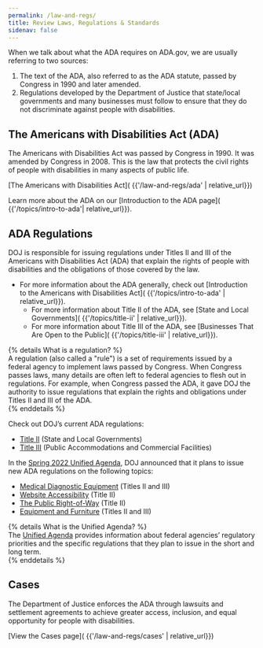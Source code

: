 ```yaml
---
permalink: /law-and-regs/
title: Review Laws, Regulations & Standards
sidenav: false
---
```


When we talk about what the ADA requires on ADA.gov, we are usually referring to two sources:
1. The text of the ADA, also referred to as the ADA statute, passed by Congress in
1990 and later amended.
2. Regulations developed by the Department of Justice that state/local governments
and many businesses must follow to ensure that they do not discriminate against
people with disabilities.

## The Americans with Disabilities Act (ADA)

The Americans with Disabilities Act was passed by Congress in 1990. It was amended
by Congress in 2008. This is the law that protects the civil rights of people with
disabilities in many aspects of public life.

[The Americans with Disabilities Act]( {{'/law-and-regs/ada' | relative_url}})

Learn more about the ADA on our [Introduction to the ADA page]( {{'/topics/intro-to-ada'| relative_url}}).

## ADA Regulations  

DOJ is responsible for issuing regulations under Titles II and III of the Americans with Disabilities Act (ADA) that explain the rights of people with disabilities and the obligations of those covered by the law.  

- For more information about the ADA generally, check out [Introduction to the Americans with Disabilities Act]( {{'/topics/intro-to-ada' | relative_url}}).  
  - For more information about Title II of the ADA, see [State and Local Governments]( {{'/topics/title-ii' | relative_url}}).  
  - For more information about Title III of the ADA, see [Businesses That Are Open to the Public]( {{'/topics/title-iii' | relative_url}}).  

{% details What is a regulation? %}  
A regulation (also called a "rule") is a set of requirements issued by a federal agency to implement laws passed by Congress.  When Congress passes laws, many details are often left to federal agencies to flesh out in regulations.  For example, when Congress passed the ADA, it gave DOJ the authority to issue regulations that explain the rights and obligations under Titles II and III of the ADA.  
{% enddetails %}  

Check out DOJ’s current ADA regulations:

- [Title II](https://www.ada.gov/regs2010/titleII_2010/title_ii_primer.html) (State and Local Governments)  
- [Title III](https://www.ada.gov/regs2010/titleIII_2010/titleIII_2010_regulations.htm) (Public Accommodations and Commercial Facilities)  

In the [Spring 2022 Unified Agenda](https://www.reginfo.gov/public/do/eAgendaMain), DOJ announced that it plans to issue new ADA regulations on the following topics:  

- [Medical Diagnostic Equipment](https://www.reginfo.gov/public/do/eAgendaViewRule?pubId=202204&RIN=1190-AA78) (Titles II and III)  
- [Website Accessibility](https://www.reginfo.gov/public/do/eAgendaViewRule?pubId=202204&RIN=1190-AA79) (Title II)  
- [The Public Right-of-Way](https://www.reginfo.gov/public/do/eAgendaViewRule?pubId=202204&RIN=1190-AA77) (Title II)  
- [Equipment and Furniture](https://www.reginfo.gov/public/do/eAgendaViewRule?pubId=202204&RIN=1190-AA76) (Titles II and III)  

{% details What is the Unified Agenda? %}  
The [Unified Agenda](https://www.reginfo.gov/public/jsp/eAgenda/UA_About.myjsp) provides information about federal agencies’ regulatory priorities and the specific regulations that they plan to issue in the short and long term.  
{% enddetails %}  

## Cases

The Department of Justice enforces the ADA through lawsuits and settlement agreements to achieve greater access, inclusion, and equal opportunity for people with disabilities.

[View the Cases page]( {{'/law-and-regs/cases' | relative_url}})
